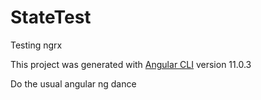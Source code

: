 # StateTest

Testing ngrx

This project was generated with [Angular CLI](https://github.com/angular/angular-cli) version 11.0.3

Do the usual angular ng dance
